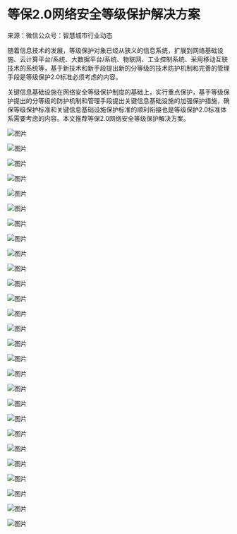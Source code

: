 # 等保2.0网络安全等级保护解决方案

来源：微信公众号：智慧城市行业动态



随着信息技术的发展，等级保护对象已经从狭义的信息系统，扩展到网络基础设施、云计算平台/系统、大数据平台/系统、物联网、工业控制系统、采用移动互联技术的系统等，基于新技术和新手段提出新的分等级的技术防护机制和完善的管理手段是等级保护2.0标准必须考虑的内容。

关键信息基础设施在网络安全等级保护制度的基础上，实行重点保护，基于等级保护提出的分等级的防护机制和管理手段提出关键信息基础设施的加强保护措施，确保等级保护标准和关键信息基础设施保护标准的顺利衔接也是等级保护2.0标准体系需要考虑的内容。本文推荐等保2.0网络安全等级保护解决方案。

![图片](https://mmbiz.qpic.cn/mmbiz_jpg/v1hBUnx9Fm2gjg8A2mMlCJhWYwHVR0EB8hp3DZQ3TeWnfphGibyoJMibz6icWxUSt51eS965Lj6QDpM5rTfKda1BA/640?wx_fmt=jpeg&tp=webp&wxfrom=5&wx_lazy=1&wx_co=1)

![图片](https://mmbiz.qpic.cn/mmbiz_jpg/v1hBUnx9Fm2gjg8A2mMlCJhWYwHVR0EBPvvyDfYsKXpskiaRSSQhMTttMbe3nO59IiafdWurTuDlXheeCjC3sKAw/640?wx_fmt=jpeg&tp=webp&wxfrom=5&wx_lazy=1&wx_co=1)

![图片](https://mmbiz.qpic.cn/mmbiz_jpg/v1hBUnx9Fm2gjg8A2mMlCJhWYwHVR0EBkrLBMlB2JyYlozOfiafkzCBefWHSXNSAbRwlMWdib5hDanTibTDDs2diaA/640?wx_fmt=jpeg&tp=webp&wxfrom=5&wx_lazy=1&wx_co=1)

![图片](https://mmbiz.qpic.cn/mmbiz_jpg/v1hBUnx9Fm2gjg8A2mMlCJhWYwHVR0EBIf2Nk6qzFxRBoKHY4QVDT8kARwEJiaib3RB70J4ug46icoh0cK1ejARibw/640?wx_fmt=jpeg&tp=webp&wxfrom=5&wx_lazy=1&wx_co=1)

![图片](https://mmbiz.qpic.cn/mmbiz_jpg/v1hBUnx9Fm2gjg8A2mMlCJhWYwHVR0EB9jic0fSVibic6Da5VAlOScMSqxMt5heyC1IPT8c8LnZOA7VdJXhoy8mUg/640?wx_fmt=jpeg&tp=webp&wxfrom=5&wx_lazy=1&wx_co=1)

![图片](https://mmbiz.qpic.cn/mmbiz_jpg/v1hBUnx9Fm2gjg8A2mMlCJhWYwHVR0EBn4YMk0Z9RicV5YPYEIe5jr5Jic4yLiaoS7V8rDAVmowhRpB8J0raglDRA/640?wx_fmt=jpeg&tp=webp&wxfrom=5&wx_lazy=1&wx_co=1)

![图片](https://mmbiz.qpic.cn/mmbiz_jpg/v1hBUnx9Fm2gjg8A2mMlCJhWYwHVR0EBgWsdrlmEwURdwcln2icYjiaxCOYicG1GCWjOoxghru43lAyywT42bwG7Q/640?wx_fmt=jpeg&tp=webp&wxfrom=5&wx_lazy=1&wx_co=1)

![图片](https://mmbiz.qpic.cn/mmbiz_jpg/v1hBUnx9Fm2gjg8A2mMlCJhWYwHVR0EBqNk8IFj1osATvBfvKr0OcAL7vAJJcL0ZVPta17MdfVrCtEEpgoJDJQ/640?wx_fmt=jpeg&tp=webp&wxfrom=5&wx_lazy=1&wx_co=1)

![图片](https://mmbiz.qpic.cn/mmbiz_jpg/v1hBUnx9Fm2gjg8A2mMlCJhWYwHVR0EBiaFXLHaDeSpAXwNDzqYkmuvhaNfJSJNwadW8GOgdGyw98kjZOJfp3lA/640?wx_fmt=jpeg&tp=webp&wxfrom=5&wx_lazy=1&wx_co=1)

![图片](https://mmbiz.qpic.cn/mmbiz_jpg/v1hBUnx9Fm2gjg8A2mMlCJhWYwHVR0EBKjcW5rHrbkFuvHZkP5LdOl8fVzialP74c5ydtPfe5j6njCfPR6HIzzA/640?wx_fmt=jpeg&tp=webp&wxfrom=5&wx_lazy=1&wx_co=1)

![图片](https://mmbiz.qpic.cn/mmbiz_jpg/v1hBUnx9Fm2gjg8A2mMlCJhWYwHVR0EB5vnyaOqfIIwkAIIzaDWP0KicXtgOQMYKS1WsrjLj8y19ibtrrDTdvZVA/640?wx_fmt=jpeg&tp=webp&wxfrom=5&wx_lazy=1&wx_co=1)

![图片](https://mmbiz.qpic.cn/mmbiz_jpg/v1hBUnx9Fm2gjg8A2mMlCJhWYwHVR0EBk0LOiabHpjfaLDJFSQz0kaicPsXDnVdbibUyaiaqRbd1kX3HBopLSPMAhg/640?wx_fmt=jpeg&tp=webp&wxfrom=5&wx_lazy=1&wx_co=1)

![图片](https://mmbiz.qpic.cn/mmbiz_jpg/v1hBUnx9Fm2gjg8A2mMlCJhWYwHVR0EBStlCz2MST82BXN6F8JUd6ydWR8HEhIvOXT7UhnI95QILjXusXzYiaOg/640?wx_fmt=jpeg&tp=webp&wxfrom=5&wx_lazy=1&wx_co=1)

![图片](https://mmbiz.qpic.cn/mmbiz_jpg/v1hBUnx9Fm2gjg8A2mMlCJhWYwHVR0EBkcicPC0Zib9btc7Zl6rgK6fVlLBPabEQMQLdeXO3NvibQBKFE7FqlYmUw/640?wx_fmt=jpeg&tp=webp&wxfrom=5&wx_lazy=1&wx_co=1)

![图片](https://mmbiz.qpic.cn/mmbiz_jpg/v1hBUnx9Fm2gjg8A2mMlCJhWYwHVR0EB3sM3gk7IJ168OGlEl5O6CG9oUKDnQA13xxMcNJr72GKzzKn8GPIE2A/640?wx_fmt=jpeg&tp=webp&wxfrom=5&wx_lazy=1&wx_co=1)

![图片](https://mmbiz.qpic.cn/mmbiz_jpg/v1hBUnx9Fm2gjg8A2mMlCJhWYwHVR0EBGLfZNvmn0A6Vu65vwxGfLFPcw0aB6QURQF7KtbVmFc3ld9OicTnDmbg/640?wx_fmt=jpeg&tp=webp&wxfrom=5&wx_lazy=1&wx_co=1)

![图片](https://mmbiz.qpic.cn/mmbiz_jpg/v1hBUnx9Fm2gjg8A2mMlCJhWYwHVR0EBiatGTv6DZCZMF2FbVDQ6Iuj3nbr9Tkt8TictFTAB9xHMhGW0xKcXgTZQ/640?wx_fmt=jpeg&tp=webp&wxfrom=5&wx_lazy=1&wx_co=1)

![图片](https://mmbiz.qpic.cn/mmbiz_jpg/v1hBUnx9Fm2gjg8A2mMlCJhWYwHVR0EBPXwtYJLiaZialSVLRljEnSl4Er2GWQsb0zOprzlTheGDNatAR2yqetvQ/640?wx_fmt=jpeg&tp=webp&wxfrom=5&wx_lazy=1&wx_co=1)

![图片](https://mmbiz.qpic.cn/mmbiz_jpg/v1hBUnx9Fm2gjg8A2mMlCJhWYwHVR0EBx6KQeSnSUNEskBib57q2zeLKPqBQqRd99doXD3dAxAMEhmXEHzcWjyw/640?wx_fmt=jpeg&tp=webp&wxfrom=5&wx_lazy=1&wx_co=1)

![图片](https://mmbiz.qpic.cn/mmbiz_jpg/v1hBUnx9Fm2gjg8A2mMlCJhWYwHVR0EBmRNCYrJ2gwxmT0wr4iatTurVsb7qGuSdE5yibK24HqiaGibE3o4kNrAauA/640?wx_fmt=jpeg&tp=webp&wxfrom=5&wx_lazy=1&wx_co=1)

![图片](https://mmbiz.qpic.cn/mmbiz_jpg/v1hBUnx9Fm2gjg8A2mMlCJhWYwHVR0EBAybmRweTsJC0zokpolibLTUJlKflrJEOmDia0CkfO8xfVx1pzcNQeznQ/640?wx_fmt=jpeg&tp=webp&wxfrom=5&wx_lazy=1&wx_co=1)

![图片](https://mmbiz.qpic.cn/mmbiz_jpg/v1hBUnx9Fm2gjg8A2mMlCJhWYwHVR0EBjLIzQ8nibyc6pJ496q7IDxGM4g4RxWTgsRRPe7M6iaGUD5wvTrVEHTFg/640?wx_fmt=jpeg&tp=webp&wxfrom=5&wx_lazy=1&wx_co=1)

![图片](https://mmbiz.qpic.cn/mmbiz_jpg/v1hBUnx9Fm2gjg8A2mMlCJhWYwHVR0EBPoZnDSib71QJlw6rxJOfxXoVSF3bRJYJCSUUGiayWjYiakf0Gc8SWRfYQ/640?wx_fmt=jpeg&tp=webp&wxfrom=5&wx_lazy=1&wx_co=1)

![图片](https://mmbiz.qpic.cn/mmbiz_jpg/v1hBUnx9Fm2gjg8A2mMlCJhWYwHVR0EBDGnyIaJ9NajpqyWUrt1OdXd3WTmHaraXgFGzcOicTXlR7B0UqaIGbbg/640?wx_fmt=jpeg&tp=webp&wxfrom=5&wx_lazy=1&wx_co=1)

![图片](https://mmbiz.qpic.cn/mmbiz_jpg/v1hBUnx9Fm2gjg8A2mMlCJhWYwHVR0EBOCOhry5upRLtMJaqiaeSLG1Tp0n63m4001pq1lFID1Mugnpjar5UBCw/640?wx_fmt=jpeg&tp=webp&wxfrom=5&wx_lazy=1&wx_co=1)

![图片](https://mmbiz.qpic.cn/mmbiz_jpg/v1hBUnx9Fm2gjg8A2mMlCJhWYwHVR0EBdfB9Nxpl1YRibYfcFCfAZ2uaKdsFoYnutHyzLj4jFyAqe3vA07r8Umg/640?wx_fmt=jpeg&tp=webp&wxfrom=5&wx_lazy=1&wx_co=1)

![图片](https://mmbiz.qpic.cn/mmbiz_jpg/v1hBUnx9Fm2gjg8A2mMlCJhWYwHVR0EBPPJzk4Px2RdKREEXHW28O3x7t4Mfk3bF5HLzgwnjZ0K2MvT9sW5WSw/640?wx_fmt=jpeg&tp=webp&wxfrom=5&wx_lazy=1&wx_co=1)